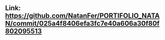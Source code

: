## Link: https://github.com/NatanFer/PORTIFOLIO_NATAN/commit/025a4f8406efa3fc7e40a606a30f80f802095513